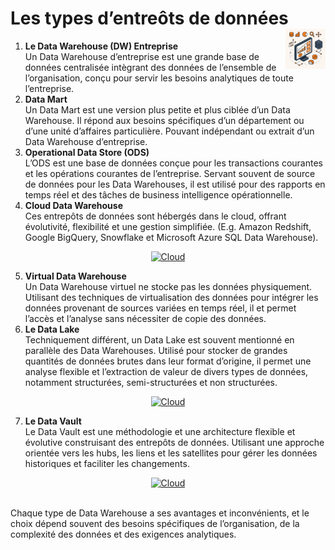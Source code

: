 # Les types d’entreôts de données <a href="../"><img src="../../assets/atomicBi.png" alt="Business intelligence" align="right" height="64px"></a>
1. **Le Data Warehouse (DW) Entreprise**  
Un Data Warehouse d’entreprise est une grande base de données centralisée intègrant des données de l’ensemble de l’organisation, conçu pour servir les besoins analytiques de toute l’entreprise.
2. **Data Mart**  
Un Data Mart est une version plus petite et plus ciblée d’un Data Warehouse. Il répond aux besoins spécifiques d’un département ou d’une unité d’affaires particulière. Pouvant indépendant ou extrait d’un Data Warehouse d’entreprise.
3. **Operational Data Store (ODS)**  
L’ODS est une base de données conçue pour les transactions courantes et les opérations courantes de l’entreprise. Servant souvent de source de données pour les Data Warehouses, il est utilisé pour des rapports en temps réel et des tâches de business intelligence opérationnelle.
4. **Cloud Data Warehouse**  
Ces entrepôts de données sont hébergés dans le cloud, offrant évolutivité, flexibilité et une gestion simplifiée. (E.g. Amazon Redshift, Google BigQuery, Snowflake et Microsoft Azure SQL Data Warehouse).
<div align="center"><a href="#"><img src="../../assets/cloud2.jpg" alt="Cloud"></a></div>

5. **Virtual Data Warehouse**  
Un Data Warehouse virtuel ne stocke pas les données physiquement. Utilisant des techniques de virtualisation des données pour intégrer les données provenant de sources variées en temps réel, il et permet l’accès et l’analyse sans nécessiter de copie des données.
6. **Le Data Lake**  
Techniquement différent, un Data Lake est souvent mentionné en parallèle des Data Warehouses. Utilisé pour stocker de grandes quantités de données brutes dans leur format d’origine, il permet une analyse flexible et l’extraction de valeur de divers types de données, notamment structurées, semi-structurées et non structurées.
<div align="center"><a href="#"><img src="../../assets/cloud.jpg" alt="Cloud"></a></div>

7. **Le Data Vault**  
Le Data Vault est une méthodologie et une architecture flexible et évolutive construisant des entrepôts de données. Utilisant une approche orientée vers les hubs, les liens et les satellites pour gérer les données historiques et faciliter les changements.
<div align="center"><a href="#"><img src="../../assets/vaultCloud.jpg" alt="Cloud"></a><br><br></div>


Chaque type de Data Warehouse a ses avantages et inconvénients, et le choix dépend souvent des besoins spécifiques de l’organisation, de la complexité des données et des exigences analytiques.

